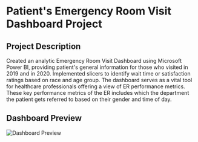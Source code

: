 # Patient's Emergency Room Visit Dashboard Project

## Project Description
Created an analytic Emergency Room Visit Dashboard using Microsoft Power BI, providing patient's general information for those who visited in 2019 and in 2020. Implemented slicers to identify wait time or satisfaction ratings based on race and age group. The dashboard serves as a vital tool for healthcare professionals offering a view of ER performance metrics. These key performance metrics of the ER includes which the department the patient gets referred to based on their gender and time of day. 

## Dashboard Preview
![Dashboard Preview](https://github.com/alhuyn/Emergency-Room-Visits-Dashboard/assets/158428478/c0e69d39-8739-4a2e-a97c-d03706614648)

